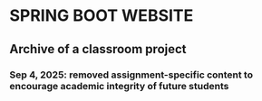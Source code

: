 # SPRING BOOT WEBSITE
##  Archive of a classroom project

### Sep 4, 2025: removed assignment-specific content to encourage academic integrity of future students